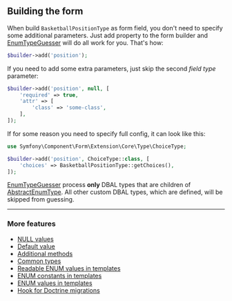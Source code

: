 ## Building the form

When build `BasketballPositionType` as form field, you don't need to specify some additional parameters. Just add property to the form builder and [EnumTypeGuesser](./../../Form/EnumTypeGuesser.php "EnumTypeGuesser") will do all work for you. That's how:

```php
$builder->add('position');
```

If you need to add some extra parameters, just skip the second *field type* parameter:

```php
$builder->add('position', null, [
    'required' => true,
    'attr' => [
        'class' => 'some-class',
    ],
]);
```

If for some reason you need to specify full config, it can look like this:

```php
use Symfony\Component\Form\Extension\Core\Type\ChoiceType;

$builder->add('position', ChoiceType::class, [
    'choices' => BasketballPositionType::getChoices(),
]);
```

[EnumTypeGuesser](./../../Form/EnumTypeGuesser.php "EnumTypeGuesser") process **only** DBAL types that are children of [AbstractEnumType](./../../DBAL/Types/AbstractEnumType.php "AbstractEnumType").
All other custom DBAL types, which are defined, will be skipped from guessing.

---

### More features

* [NULL values](./null_values.md "NULL values")
* [Default value](./default_value.md "Default value")
* [Additional methods](./additional_methods.md "Additional methods")
* [Common types](./common_types.md "Common types")
* [Readable ENUM values in templates](./readable_enum_values_in_template.md "Readable ENUM values in templates")
* [ENUM constants in templates](./enum_constants_in_templates.md "ENUM constants in templates")
* [ENUM values in templates](./enum_values_in_templates.md "ENUM values in templates")
* [Hook for Doctrine migrations](./hook_for_doctrine_migrations.md "Hook for Doctrine migrations")
